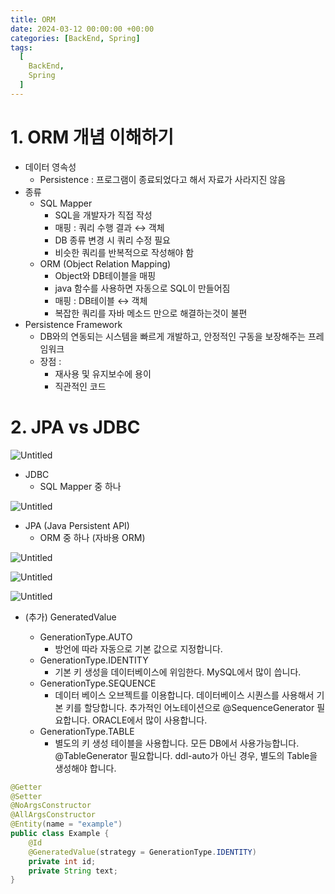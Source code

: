 ```yaml
---
title: ORM
date: 2024-03-12 00:00:00 +00:00
categories: [BackEnd, Spring]
tags:
  [
    BackEnd,
    Spring
  ]
---
```


# 1. ORM 개념 이해하기

- 데이터 영속성
    - Persistence : 프로그램이 종료되었다고 해서 자료가 사라지진 않음
- 종류
    - SQL Mapper
        - SQL을 개발자가 직접 작성
        - 매핑 : 쿼리 수행 결과 ↔ 객체
        - DB 종류 변경 시 쿼리 수정 필요
        - 비슷한 쿼리를 반복적으로 작성해야 함
    - ORM (Object Relation Mapping)
        - Object와 DB테이블을 매핑
        - java 함수를 사용하면 자동으로 SQL이 만들어짐
        - 매핑 : DB테이블 ↔ 객체
        - 복잡한 쿼리를 자바 메소드 만으로 해결하는것이 불편
- Persistence Framework
    - DB와의 연동되는 시스템을 빠르게 개발하고, 안정적인 구동을 보장해주는 프레임워크
    - 장점 :
        - 재사용 및 유지보수에 용이
        - 직관적인 코드

# 2. JPA vs JDBC

![Untitled](https://prod-files-secure.s3.us-west-2.amazonaws.com/97f8f071-477d-4db3-a9c0-4dad109b848c/89523769-a1f8-4f90-ad6f-eff87cc24e09/Untitled.png)

- JDBC
    - SQL Mapper 중 하나

![Untitled](https://prod-files-secure.s3.us-west-2.amazonaws.com/97f8f071-477d-4db3-a9c0-4dad109b848c/49514a0b-9717-46b0-89f9-7e06e126bc26/Untitled.png)

- JPA (Java Persistent API)
    - ORM 중 하나 (자바용 ORM)

![Untitled](https://prod-files-secure.s3.us-west-2.amazonaws.com/97f8f071-477d-4db3-a9c0-4dad109b848c/ef121ee6-4d5c-411c-9443-94017e9d6884/Untitled.png)

![Untitled](https://prod-files-secure.s3.us-west-2.amazonaws.com/97f8f071-477d-4db3-a9c0-4dad109b848c/8b6de01a-0387-4ace-8443-f3d055911dbf/Untitled.png)

![Untitled](https://prod-files-secure.s3.us-west-2.amazonaws.com/97f8f071-477d-4db3-a9c0-4dad109b848c/e16b6dd4-116f-4023-97b8-d16768329d8d/Untitled.png)

- (추가) GeneratedValue

    - GenerationType.AUTO
        - 방언에 따라 자동으로 기본 값으로 지정합니다.
    - GenerationType.IDENTITY
        - 기본 키 생성을 데이터베이스에 위임한다. MySQL에서 많이 씁니다.
    - GenerationType.SEQUENCE
        - 데이터 베이스 오브젝트를 이용합니다. 데이터베이스 시퀀스를 사용해서 기본 키를 할당합니다. 추가적인 어노테이션으로 @SequenceGenerator 필요합니다. ORACLE에서 많이 사용합니다.
    - GenerationType.TABLE
        - 별도의 키 생성 테이블을 사용합니다. 모든 DB에서 사용가능합니다. @TableGenerator 필요합니다. ddl-auto가 아닌 경우, 별도의 Table을 생성해야 합니다.

```java
@Getter
@Setter
@NoArgsConstructor
@AllArgsConstructor
@Entity(name = "example")
public class Example {
    @Id
    @GeneratedValue(strategy = GenerationType.IDENTITY)
    private int id;
    private String text;
}
```